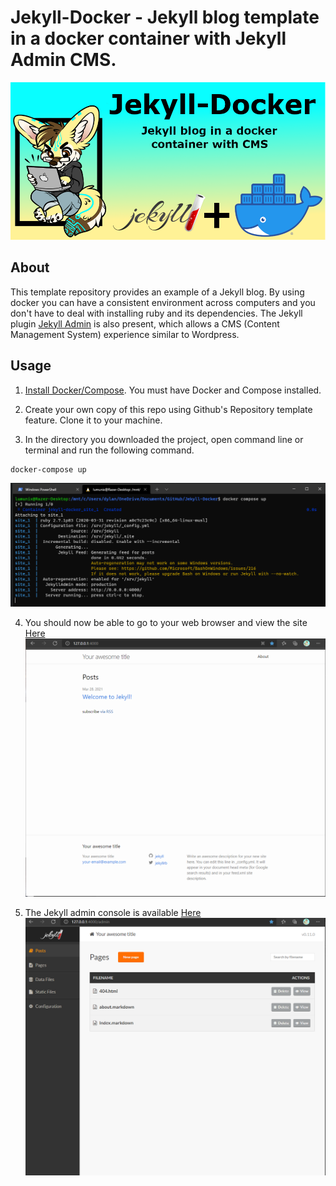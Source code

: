 # Jekyll-Docker - Jekyll blog template in a docker container with Jekyll Admin CMS.
![Project-Banner](/readme/project-banner.png)

## About

This template repository provides an example of a Jekyll blog. By using docker you can have a consistent environment across computers and you don't have to deal with installing ruby and its dependencies. The Jekyll plugin [Jekyll Admin](https://github.com/jekyll/jekyll-admin) is also present, which allows a CMS (Content Management System) experience similar to Wordpress.

## Usage

1. [Install Docker/Compose](https://docs.docker.com/compose/install/). You must have Docker and Compose installed.

2. Create your own copy of this repo using Github's Repository template feature. Clone it to your machine.

3. In the directory you downloaded the project, open command line or terminal and run the following command.

```
docker-compose up
```
![docker compose command](readme/command1.PNG)

4. You should now be able to go to your web browser and view the site [Here](http://127.0.0.1:4000/)
![Site](readme/site.png)

5. The Jekyll admin console is available [Here](http://127.0.0.1:4000/admin)
![Jekyll Admin](readme/admin.png)

